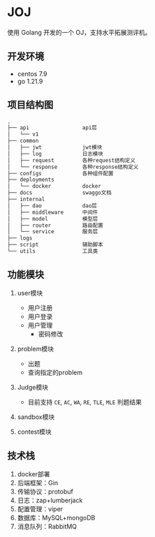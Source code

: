 # JOJ
使用 Golang 开发的一个 OJ，支持水平拓展测评机。


## 开发环境
- centos 7.9
- go 1.21.9


## 项目结构图
```txt
.
├── api                 api层
│   └── v1
├── common
│   ├── jwt             jwt模块
│   ├── log             日志模块
│   ├── request         各种request结构定义
│   └── response        各种response结构定义
├── configs             各种组件配置
├── deployments
│   └── docker          docker
├── docs                swaggo文档
├── internal
│   ├── dao             dao层
│   ├── middleware      中间件
│   ├── model           模型层
│   ├── router          路由配置
│   └── service         服务层
├── logs
├── script              辅助脚本
└── utils               工具类
```


## 功能模块
1. user模块
    - 用户注册
    - 用户登录
    - 用户管理
        - 密码修改

2. problem模块
    - 出题
    - 查询指定的problem

3. Judge模块
    - 目前支持 `CE`, `AC`, `WA`, `RE`, `TLE`, `MLE` 判题结果
   
4. sandbox模块

5. contest模块


## 技术栈
1. docker部署
2. 后端框架：Gin
3. 传输协议：protobuf
4. 日志：zap+lumberjack
5. 配置管理：viper
6. 数据库：MySQL+mongoDB
7. 消息队列：RabbitMQ